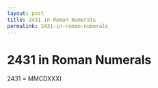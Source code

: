 ```yaml
---
layout: post
title: 2431 in Roman Numerals
permalink: 2431-in-roman-numerals
---
```


# 2431 in Roman Numerals

2431 = MMCDXXXI

